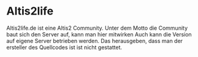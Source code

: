 Altis2life
==========

Altis2life.de ist eine Altis2 Community. Unter dem Motto die Community baut sich den Server auf, kann man hier mitwirken
Auch kann die Version auf eigene Server betrieben werden. Das herausgeben, dass man der ersteller des Quellcodes ist ist nicht gestattet.
